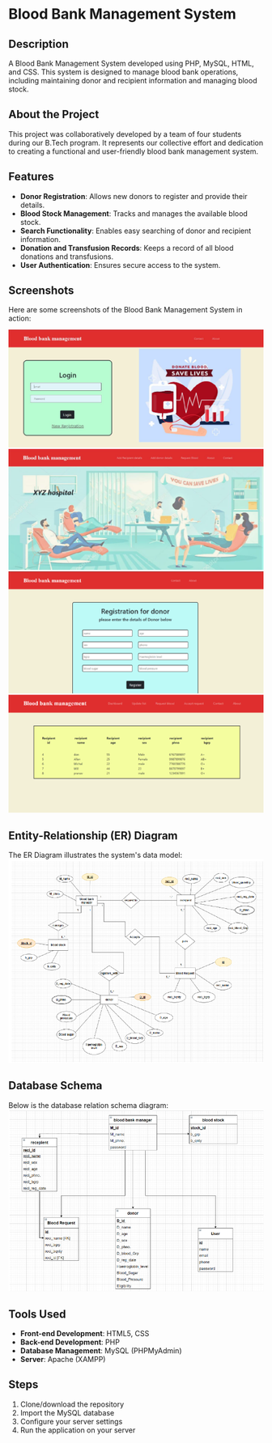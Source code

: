 # Blood Bank Management System

## Description
A Blood Bank Management System developed using PHP, MySQL, HTML, and CSS. This system is designed to manage blood bank operations, including maintaining donor and recipient information and managing blood stock.

## About the Project
This project was collaboratively developed by a team of four students during our B.Tech program. It represents our collective effort and dedication to creating a functional and user-friendly blood bank management system. 

## Features
- **Donor Registration**: Allows new donors to register and provide their details.
- **Blood Stock Management**: Tracks and manages the available blood stock.
- **Search Functionality**: Enables easy searching of donor and recipient information.
- **Donation and Transfusion Records**: Keeps a record of all blood donations and transfusions.
- **User Authentication**: Ensures secure access to the system.

## Screenshots
Here are some screenshots of the Blood Bank Management System in action:

![Login Page](https://raw.githubusercontent.com/Aamir-Hullur/BloodBank-Management-System/main/images/Login_Page.png)
![Home Page](https://raw.githubusercontent.com/Aamir-Hullur/BloodBank-Management-System/main/images/Homepage.png)
![Donor Registration](https://raw.githubusercontent.com/Aamir-Hullur/BloodBank-Management-System/main/images/Donor_registration_Page.png)
![Blood Stock Records](https://raw.githubusercontent.com/Aamir-Hullur/BloodBank-Management-System/main/images/Blood_Inventory_Page.png)

## Entity-Relationship (ER) Diagram
The ER Diagram illustrates the system's data model:
![ER Diagram](https://raw.githubusercontent.com/Aamir-Hullur/BloodBank-Management-System/main/images/ER-Diagram.png)

## Database Schema
Below is the database relation schema diagram:
![Database Schema](https://raw.githubusercontent.com/Aamir-Hullur/BloodBank-Management-System/main/images/Database_Schema.png)

## Tools Used
- **Front-end Development**: HTML5, CSS
- **Back-end Development**: PHP
- **Database Management**: MySQL (PHPMyAdmin)
- **Server**: Apache (XAMPP)

## Steps
1. Clone/download the repository
2. Import the MySQL database
3. Configure your server settings
4. Run the application on your server



